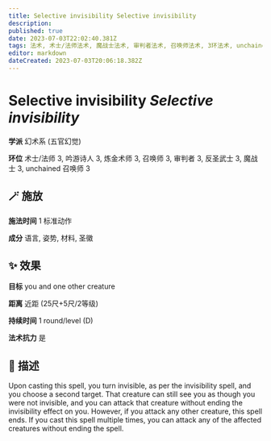 ```yaml
---
title: Selective invisibility Selective invisibility
description: 
published: true
date: 2023-07-03T22:02:40.381Z
tags: 法术, 术士/法师法术, 魔战士法术, 审判者法术, 召唤师法术, 3环法术, unchained 召唤师法术, 吟游诗人法术, 炼金术师法术, 反圣武士法术, 幻术系, 五官幻觉
editor: markdown
dateCreated: 2023-07-03T20:06:18.382Z
---
```


# **Selective invisibility** *Selective invisibility*

**学派** 幻术系 (五官幻觉) 

**环位** 术士/法师 3, 吟游诗人 3, 炼金术师 3, 召唤师 3, 审判者 3, 反圣武士 3, 魔战士 3, unchained 召唤师 3

## 🪄 施放

**施法时间** 1 标准动作

**成分** 语言, 姿势, 材料, 圣徽

## ✨ 效果 

**目标** you and one other creature 

**距离** 近距 (25尺+5尺/2等级)  

**持续时间** 1 round/level (D) 

**法术抗力** 是

## 📖 描述

Upon casting this spell, you turn invisible, as per the invisibility spell, and you choose a second target. That creature can still see you as though you were not invisible, and you can attack that creature without ending the invisibility effect on you. However, if you attack any other creature, this spell ends. If you cast this spell multiple times, you can attack any of the affected creatures without ending the spell.
    